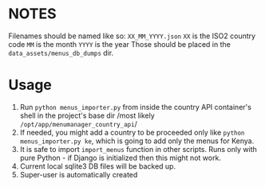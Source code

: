 # NOTES

Filenames should be named like so: `XX_MM_YYYY.json`
`XX` is the ISO2 country code
`MM` is the month
`YYYY` is the year
Those should be placed in the `data_assets/menus_db_dumps` dir.

# Usage

1. Run `python menus_importer.py` from inside the country API container's shell in the project's base dir /most
   likely `/opt/app/menumanager_country_api`/
2. If needed, you might add a country to be proceeded only like `python menus_importer.py ke`, which is going to add
   only the menus for Kenya.
3. It is safe to import `import_menus` function in other scripts. Runs only with pure Python - if Django is initialized
   then this might not work.
4. Current local sqlite3 DB files will be backed up. 
5. Super-user is automatically created